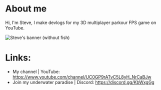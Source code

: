 # About me

Hi, I'm Steve, I make devlogs for my 3D multiplayer parkour FPS game on YouTube.

![Steve's banner (without fish)](https://user-images.githubusercontent.com/62797992/133127018-c2309d67-f843-4633-abe5-cf581be08853.png)

# Links:
- My channel                  | YouTube: https://www.youtube.com/channel/UC0GP9rATvC5L8yH_NrCaBJw
- Join my underwater paradise | Discord: https://discord.gg/KbWxgGg
